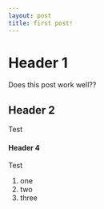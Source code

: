 ```yaml
---
layout: post
title: first post!
---
```


# Header 1
Does this post work well??

## Header 2
Test

#### Header 4
Test

1. one
1. two
1. three
